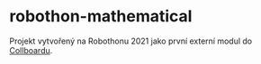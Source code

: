 # robothon-mathematical
Projekt vytvořený na Robothonu 2021 jako první externí modul do [Collboardu](https://collboard.com/).
